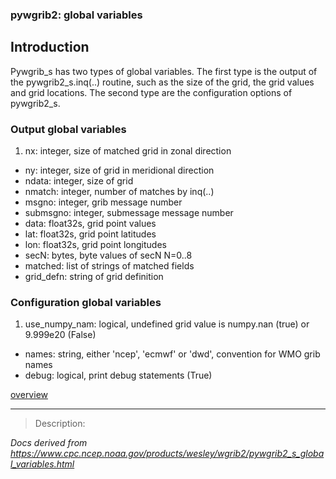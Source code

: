 ### pywgrib2: global variables

## Introduction

Pywgrib_s has two types of global variables. The first type is the
output of the pywgrib2_s.inq(..) routine, such as the size of
the grid, the grid values and grid locations. The second type
are the configuration options of pywgrib2_s.

### Output global variables

1. nx: integer, size of matched grid in zonal direction

- ny: integer, size of grid in meridional direction
- ndata: integer, size of grid
- nmatch: integer, number of matches by inq(..)
- msgno: integer, grib message number
- submsgno: integer, submessage message number
- data: float32s, grid point values
- lat: float32s, grid point latitudes
- lon: float32s, grid point longitudes
- secN: bytes, byte values of secN N=0..8
- matched: list of strings of matched fields
- grid_defn: string of grid definition

### Configuration global variables

1. use_numpy_nam: logical, undefined grid value is numpy.nan (true) or 9.999e20 (False)

- names: string, either 'ncep', 'ecmwf' or 'dwd', convention for WMO grib names
- debug: logical, print debug statements (True)

[overview](./pywgrib2_s.html)

---

> Description:

_Docs derived from <https://www.cpc.ncep.noaa.gov/products/wesley/wgrib2/pywgrib2_s_global_variables.html>_
